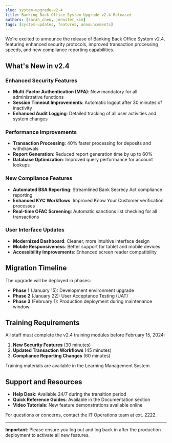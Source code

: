 ```yaml
---
slug: system-upgrade-v2-4
title: Banking Back Office System Upgrade v2.4 Released
authors: [sarah_chen, jennifer_kim]
tags: [system-updates, features, announcements]
---
```


We're excited to announce the release of Banking Back Office System v2.4, featuring enhanced security protocols, improved transaction processing speeds, and new compliance reporting capabilities.

<!-- truncate -->

## What's New in v2.4

### Enhanced Security Features

- **Multi-Factor Authentication (MFA)**: Now mandatory for all administrative functions
- **Session Timeout Improvements**: Automatic logout after 30 minutes of inactivity
- **Enhanced Audit Logging**: Detailed tracking of all user activities and system changes

### Performance Improvements

- **Transaction Processing**: 40% faster processing for deposits and withdrawals
- **Report Generation**: Reduced report generation time by up to 60%
- **Database Optimization**: Improved query performance for account lookups

### New Compliance Features

- **Automated BSA Reporting**: Streamlined Bank Secrecy Act compliance reporting
- **Enhanced KYC Workflows**: Improved Know Your Customer verification processes
- **Real-time OFAC Screening**: Automatic sanctions list checking for all transactions

### User Interface Updates

- **Modernized Dashboard**: Cleaner, more intuitive interface design
- **Mobile Responsiveness**: Better support for tablet and mobile devices
- **Accessibility Improvements**: Enhanced screen reader compatibility

## Migration Timeline

The upgrade will be deployed in phases:

- **Phase 1** (January 15): Development environment upgrade
- **Phase 2** (January 22): User Acceptance Testing (UAT)
- **Phase 3** (February 1): Production deployment during maintenance window

## Training Requirements

All staff must complete the v2.4 training modules before February 15, 2024:

1. **New Security Features** (30 minutes)
2. **Updated Transaction Workflows** (45 minutes)
3. **Compliance Reporting Changes** (60 minutes)

Training materials are available in the Learning Management System.

## Support and Resources

- **Help Desk**: Available 24/7 during the transition period
- **Quick Reference Guides**: Available in the Documentation section
- **Video Tutorials**: New feature demonstrations available online

For questions or concerns, contact the IT Operations team at ext. 2222.

---

**Important**: Please ensure you log out and log back in after the production deployment to activate all new features.
